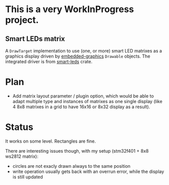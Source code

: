 # This is a very WorkInProgress project.

## Smart LEDs matrix
A `DrawTarget` implementation to use (one, or more) smart LED matrixes as a graphics display driven by [embedded-graphics](https://docs.rs/embedded-graphics/latest/embedded_graphics/) `Drawable` objects.
The integrated driver is from [smart-leds](https://docs.rs/smart-leds/latest/smart_leds/) crate.

# Plan
* Add matrix layout parameter / plugin option, which would be able to adapt multiple type and instances of matrixes as one single display (like 4 8x8 matrixes in a grid to have 16x16 or 8x32 display as a result).

# Status
It works on some level. Rectangles are fine.

There are interesting issues though, with my setup (stm32f401 + 8x8 ws2812 matrix):
* circles are not exacly drawn always to the same position
* write operation usually gets back with an overrun error, while the display is still updated

